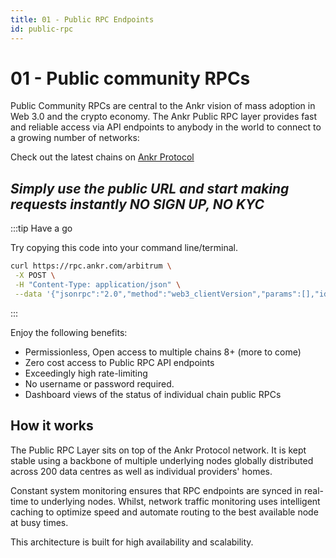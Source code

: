 ```yaml
---
title: 01 - Public RPC Endpoints
id: public-rpc
---
```


# 01 - Public community RPCs

Public Community RPCs are central to the Ankr vision of mass adoption in Web 3.0 and the crypto economy. The Ankr Public RPC layer provides fast and reliable access via API endpoints to anybody in the world to connect to a growing number of networks:

Check out the latest chains on [Ankr Protocol](https://www.ankr.com/protocol/public/)

## *Simply use the public URL and start making requests instantly NO SIGN UP, NO KYC*

:::tip Have a go

Try copying this code into your command line/terminal. 

 ```bash
 curl https://rpc.ankr.com/arbitrum \
  -X POST \
  -H "Content-Type: application/json" \
  --data '{"jsonrpc":"2.0","method":"web3_clientVersion","params":[],"id":1}'

```
:::


Enjoy the following benefits:

* Permissionless, Open access to multiple chains 8+ (more to come)
* Zero cost access to Public RPC API endpoints
* Exceedingly high rate-limiting
* No username or password required.
* Dashboard views of the status of individual chain public RPCs

## How it works

The Public RPC Layer sits on top of the Ankr Protocol network. It is kept stable using a backbone of multiple underlying nodes globally distributed across 200 data centres as well as individual providers' homes.

Constant system monitoring ensures that RPC endpoints are synced in real-time to underlying nodes. Whilst, network traffic monitoring uses intelligent caching to optimize speed and automate routing to the best available node at busy times.

This architecture is built for high availability and scalability.

